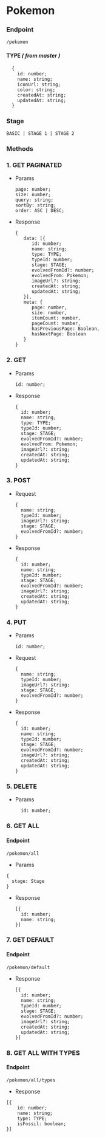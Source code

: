 # **Pokemon**

### Endpoint

```
/pokemon
```

#### TYPE _( from master )_

```
  {
    id: number;
    name: string;
    iconUrl: string;
    color: string;
    createdAt: string;
    updatedAt: string;
  }
```

### Stage

```
BASIC | STAGE 1 | STAGE 2
```

### Methods

### 1. GET PAGINATED

- Params

  ```
  page: number;
  size: number;
  query: string;
  sortBy: string;
  order: ASC | DESC;
  ```

- Response

  ```
  {
     data: [{
        id: number;
        name: string;
        type: TYPE;
        typeId: number;
        stage: STAGE;
        evolvedFromId?: number;
        evolvedFrom: Pokemon;
        imageUrl?: string;
        createdAt: string;
        updatedAt: string;
     }],
     meta: {
        page: number,
        size: number,
        itemCount: number,
        pageCount: number,
        hasPreviousPage: Boolean,
        hasNextPage: Boolean
     }
  }
  ```

### 2. GET

- Params

  ```
  id: number;
  ```

- Response

  ```
  {
    id: number;
    name: string;
    type: TYPE;
    typeId: number;
    stage: STAGE;
    evolvedFromId?: number;
    evolvedFrom: Pokemon;
    imageUrl?: string;
    createdAt: string;
    updatedAt: string;
  }
  ```

### 3. POST

- Request

  ```
  {
    name: string;
    typeId: number;
    imageUrl?: string;
    stage: STAGE;
    evolvedFromId?: number;
  }
  ```

- Response

  ```
  {
    id: number;
    name: string;
    typeId: number;
    stage: STAGE;
    evolvedFromId?: number;
    imageUrl?: string;
    createdAt: string;
    updatedAt: string;
  }
  ```

### 4. PUT

- Params

  ```
  id: number;
  ```

- Request

  ```
  {
    name: string;
    typeId: number;
    imageUrl?: string;
    stage: STAGE;
    evolvedFromId?: number;
  }
  ```

- Response

  ```
  {
    id: number;
    name: string;
    typeId: number;
    stage: STAGE;
    evolvedFromId?: number;
    imageUrl?: string;
    createdAt: string;
    updatedAt: string;
  }
  ```

### 5. DELETE

- Params

  ```
    id: number;
  ```

### 6. GET ALL

#### Endpoint

```
/pokemon/all
```

- Params

```
{
  stage: Stage
}
```

- Response

  ```
  [{
    id: number;
    name: string;
  }]
  ```

### 7. GET DEFAULT

#### Endpoint

```
/pokemon/default
```

- Response

  ```
  [{
    id: number;
    name: string;
    typeId: number;
    stage: STAGE;
    evolvedFromId?: number;
    imageUrl?: string;
    createdAt: string;
    updatedAt: string;
  }]
  ```

### 8. GET ALL WITH TYPES

#### Endpoint

```
/pokemon/all/types
```

- Response

```
[{
    id: number;
    name: string;
    type: TYPE;
    isFossil: boolean;
}]
```
